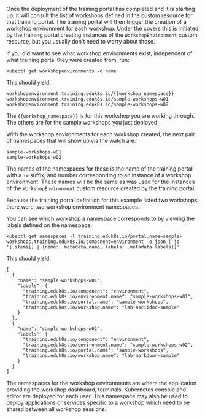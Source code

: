 Once the deployment of the training portal has completed and it is starting up, it will consult the list of workshops defined in the custom resource for that training portal. The training portal will then trigger the creation of a workshop environment for each workshop. Under the covers this is initiated by the training portal creating instances of the `WorkshopEnvironment` custom resource, but you usually don't need to worry about those.

If you did want to see what workshop environments exist, independent of what training portal they were created from, run:

```execute
kubectl get workshopenvironments -o name
```

This should yield:

```
workshopenvironment.training.eduk8s.io/{{workshop_namespace}}
workshopenvironment.training.eduk8s.io/sample-workshops-w01
workshopenvironment.training.eduk8s.io/sample-workshops-w02
```

The `{{workshop_namespace}}` is for this workshop you are working through. The others are for the sample workshops you just deployed.

With the workshop environments for each workshop created, the next pair of namespaces that will show up via the watch are:

```
sample-workshops-w01 
sample-workshops-w02
```

The names of the namespaces for these is the name of the training portal with a `-w` suffix, and number corresponding to an instance of a workshop environment. These names will be the same as was used for the instances of the `WorkshopEnvironment` custom resource created by the training portal.

Because the training portal definition for this example listed two workshops, there were two workshop environment namespaces.

You can see which workshop a namespace corresponds to by viewing the labels defined on the namespace.

```execute
kubectl get namespaces -l training.eduk8s.io/portal.name=sample-workshops,training.eduk8s.io/component=environment -o json | jq '[.items[] | {name: .metadata.name, labels: .metadata.labels}]'
```

This should yield:

```
[
  {
    "name": "sample-workshops-w01",
    "labels": {
      "training.eduk8s.io/component": "environment",
      "training.eduk8s.io/environment.name": "sample-workshops-w01",
      "training.eduk8s.io/portal.name": "sample-workshops",
      "training.eduk8s.io/workshop.name": "lab-asciidoc-sample"
    }
  },
  {
    "name": "sample-workshops-w02",
    "labels": {
      "training.eduk8s.io/component": "environment",
      "training.eduk8s.io/environment.name": "sample-workshops-w02",
      "training.eduk8s.io/portal.name": "sample-workshops",
      "training.eduk8s.io/workshop.name": "lab-markdown-sample"
    }
  }
]
```

The namespaces for the workshop environments are where the application providing the workshop dashboard, terminals, Kubernetes console and editor are deployed for each user. This namespace may also be used to deploy applications or services specific to a workshop which need to be shared between all workshop sessions.
